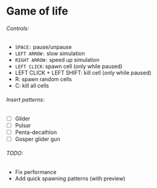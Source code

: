 # Game of life

###### Controls:

- `SPACE:` pause/unpause
- `LEFT ARROW:` slow simulation
- `RIGHT ARROW:` speed up simulation
- `LEFT CLICK`: spawn cell (only while paused)
- LEFT CLICK + LEFT SHIFT: kill cell (only while paused)
- R: spawn random cells
- C: kill all cells 

###### Insert patterns:
- [ ] Glider
- [ ] Pulsar
- [ ] Penta-decathlon
- [ ] Gosper glider gun

###### TODO: 
- Fix performance
- Add quick spawning patterns (with preview)
